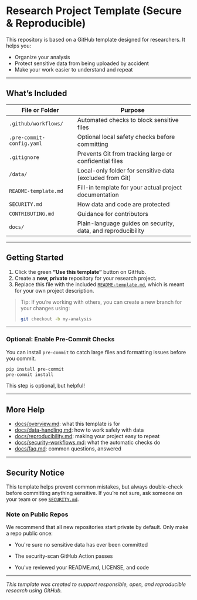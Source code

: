 # Research Project Template (Secure & Reproducible)

This repository is based on a GitHub template designed for researchers. It helps you:

- Organize your analysis
- Protect sensitive data from being uploaded by accident
- Make your work easier to understand and repeat

---

## What’s Included

| File or Folder         | Purpose                                                   |
|------------------------|-----------------------------------------------------------|
| `.github/workflows/`   | Automated checks to block sensitive files                 |
| `.pre-commit-config.yaml` | Optional local safety checks before committing        |
| `.gitignore`           | Prevents Git from tracking large or confidential files    |
| `/data/`               | Local-only folder for sensitive data (excluded from Git)  |
| `README-template.md`   | Fill-in template for your actual project documentation    |
| `SECURITY.md`          | How data and code are protected                          |
| `CONTRIBUTING.md`      | Guidance for contributors                                 |
| `docs/`                | Plain-language guides on security, data, and reproducibility |

---

## Getting Started

1. Click the green **“Use this template”** button on GitHub.
2. Create a **new, private** repository for your research project.
3. Replace this file with the included [`README-template.md`](README-template.md), which is meant for your own project description.

> Tip: If you’re working with others, you can create a new branch for your changes using:
>
> ```bash
> git checkout -b my-analysis
> ```

---

### Optional: Enable Pre-Commit Checks

You can install `pre-commit` to catch large files and formatting issues before you commit.

```bash
pip install pre-commit
pre-commit install
```

This step is optional, but helpful!

---

## More Help

- [docs/overview.md](docs/overview.md): what this template is for
- [docs/data-handling.md](docs/data-handling.md): how to work safely with data
- [docs/reproducibility.md](docs/reproducibility.md): making your project easy to repeat
- [docs/security-workflows.md](docs/security-workflows.md): what the automatic checks do
- [docs/faq.md](docs/faq.md): common questions, answered

---

## Security Notice

This template helps prevent common mistakes, but always double-check before committing anything sensitive.
If you’re not sure, ask someone on your team or see [`SECURITY.md`](SECURITY.md).

### Note on Public Repos

We recommend that all new repositories start private by default.
Only make a repo public once:

- You're sure no sensitive data has ever been committed

- The security-scan GitHub Action passes

- You've reviewed your README.md, LICENSE, and code

---

_This template was created to support responsible, open, and reproducible research using GitHub._
